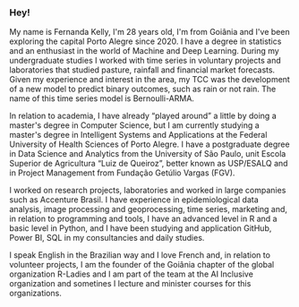 ### Hey!

My name is Fernanda Kelly, I'm 28 years old, I'm from Goiânia and I've been exploring the capital Porto Alegre since 2020. I have a degree in statistics and an enthusiast in the world of Machine and Deep Learning. During my undergraduate studies I worked with time series in voluntary projects and laboratories that studied pasture, rainfall and financial market forecasts. Given my experience and interest in the area, my TCC was the development of a new model to predict binary outcomes, such as rain or not rain. The name of this time series model is Bernoulli-ARMA.

In relation to academia, I have already “played around” a little by doing a master's degree in Computer Science, but I am currently studying a master's degree in Intelligent Systems and Applications at the Federal University of Health Sciences of Porto Alegre. I have a postgraduate degree in Data Science and Analytics from the University of São Paulo, unit Escola Superior de Agricultura “Luiz de Queiroz”, better known as USP/ESALQ and in Project Management from Fundação Getúlio Vargas (FGV).

I worked on research projects, laboratories and worked in large companies such as Accenture Brasil. I have experience in epidemiological data analysis, image processing and geoprocessing, time series, marketing and, in relation to programming and tools, I have an advanced level in R and a basic level in Python, and I have been studying and application GitHub, Power BI, SQL in my consultancies and daily studies.

I speak English in the Brazilian way and I love French and, in relation to volunteer projects, I am the founder of the Goiânia chapter of the global organization R-Ladies and I am part of the team at the AI Inclusive organization and sometines I lecture and minister courses for this organizations.
